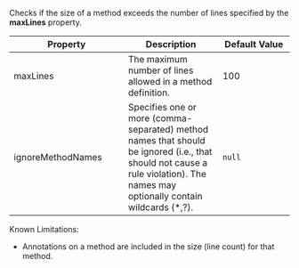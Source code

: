 Checks if the size of a method exceeds the number of lines specified by
the **maxLines** property.

<table>
<colgroup>
<col style="width: 40%" />
<col style="width: 33%" />
<col style="width: 25%" />
</colgroup>
<thead>
<tr class="header">
<th>Property</th>
<th>Description</th>
<th>Default Value</th>
</tr>
</thead>
<tbody>
<tr class="odd">
<td>maxLines</td>
<td>The maximum number of lines allowed in a method definition.</td>
<td>100</td>
</tr>
<tr class="even">
<td>ignoreMethodNames</td>
<td>Specifies one or more (comma-separated) method names that should be ignored (i.e., that should not cause a rule violation). The names may optionally contain wildcards (*,?).</td>
<td><code>null</code></td>
</tr>
</tbody>
</table>

Known Limitations:

  - Annotations on a method are included in the size (line count) for
    that method.
